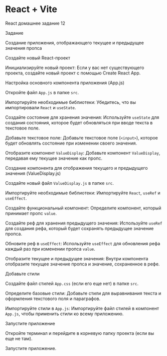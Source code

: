 # React + Vite

React домашнее задание 12

Задание

Создание приложения, отображающего текущее и предыдущее значения пропса

Создайте новый React-проект

Инициализируйте новый проект: Если у вас нет существующего проекта, создайте новый проект с помощью Create React App.

Настройка основного компонента приложения (App.js)

Откройте файл `App.js` в папке `src`.

Импортируйте необходимые библиотеки: Убедитесь, что вы импортировали `React` и `useState`.

Создайте состояние для хранения значения: Используйте `useState` для создания состояния, которое будет обновляться при вводе текста в текстовое поле.

Добавьте текстовое поле: Добавьте текстовое поле (`<input>`), которое будет обновлять состояние при изменении своего значения.

Отобразите компонент `ValueDisplay`: Добавьте компонент `ValueDisplay`, передавая ему текущее значение как пропс.

Создание компонента для отображения текущего и предыдущего значения (ValueDisplay.js)

Создайте новый файл `ValueDisplay.js` в папке `src`.

Импортируйте необходимые библиотеки: Импортируйте `React`, `useRef` и `useEffect`.

Создайте функциональный компонент: Определите компонент, который принимает пропс `value`.

Создайте реф для хранения предыдущего значения: Используйте `useRef` для создания рефа, который будет сохранять предыдущее значение пропса.

Обновите реф в `useEffect`: Используйте `useEffect` для обновления рефа каждый раз при изменении пропса `value`.

Отобразите текущее и предыдущее значения: Внутри компонента отобразите текущее значение пропса и значение, сохраненное в рефе.

Добавьте стили

Создайте файл стилей `App.css` (если его еще нет) в папке `src`.

Определите базовые стили: Добавьте стили для выравнивания текста и оформления текстового поля и параграфов.

Импортируйте стили в `App.js`: Импортируйте файл стилей в компонент `App.js`, чтобы применить стили ко всему приложению.

Запустите приложение

Откройте терминал и перейдите в корневую папку проекта (если вы еще не там).

Запустите приложение.
